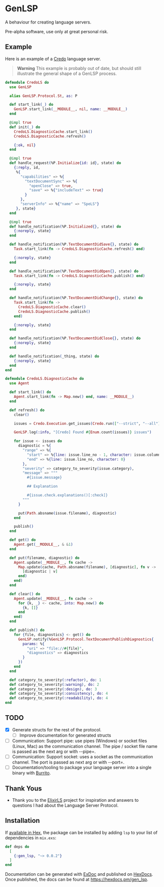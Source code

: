 # GenLSP

A behaviour for creating language servers.

Pre-alpha software, use only at great personal risk.

## Example

Here is an example of a [Credo](github.com/rrrene/credo) language server.

> **Warning**
> This example is probably out of date, but should still illustrate the general shape of a GenLSP process.

```elixir
defmodule CredoLS do
  use GenLSP

  alias GenLSP.Protocol.St, as: P

  def start_link(_) do
    GenLSP.start_link(__MODULE__, nil, name: __MODULE__)
  end

  @impl true
  def init(_) do
    CredoLS.DiagnosticCache.start_link()
    CredoLS.DiagnosticCache.refresh()

    {:ok, nil}
  end

  @impl true
  def handle_request(%P.Initialize{id: id}, state) do
    {:reply, id,
     %{
       "capabilities" => %{
         "textDocumentSync" => %{
           "openClose" => true,
           "save" => %{"includeText" => true}
         }
       },
       "serverInfo" => %{"name" => "SpeLS"}
     }, state}
  end

  @impl true
  def handle_notification(%P.Initialized{}, state) do
    {:noreply, state}
  end

  def handle_notification(%P.TextDocumentDidSave{}, state) do
    Task.start_link(fn -> CredoLS.DiagnosticCache.refresh() end)

    {:noreply, state}
  end

  def handle_notification(%P.TextDocumentDidOpen{}, state) do
    Task.start_link(fn -> CredoLS.DiagnosticCache.publish() end)

    {:noreply, state}
  end

  def handle_notification(%P.TextDocumentDidChange{}, state) do
    Task.start_link(fn ->
      CredoLS.DiagnosticCache.clear()
      CredoLS.DiagnosticCache.publish()
    end)

    {:noreply, state}
  end

  def handle_notification(%P.TextDocumentDidClose{}, state) do
    {:noreply, state}
  end

  def handle_notification(_thing, state) do
    {:noreply, state}
  end
end

defmodule CredoLS.DiagnosticCache do
  use Agent

  def start_link() do
    Agent.start_link(fn -> Map.new() end, name: __MODULE__)
  end

  def refresh() do
    clear()

    issues = Credo.Execution.get_issues(Credo.run(["--strict", "--all"]))

    GenLSP.log(:info, "[Credo] Found #{Enum.count(issues)} issues")

    for issue <- issues do
      diagnostic = %{
        "range" => %{
          "start" => %{line: issue.line_no - 1, character: issue.column || 0},
          "end" => %{line: issue.line_no, character: 0}
        },
        "severity" => category_to_severity(issue.category),
        "message" => """
          #{issue.message}

          ## Explanation

          #{issue.check.explanations()[:check]}
        """
      }

      put(Path.absname(issue.filename), diagnostic)
    end

    publish()
  end

  def get() do
    Agent.get(__MODULE__, & &1)
  end

  def put(filename, diagnostic) do
    Agent.update(__MODULE__, fn cache ->
      Map.update(cache, Path.absname(filename), [diagnostic], fn v ->
        [diagnostic | v]
      end)
    end)
  end

  def clear() do
    Agent.update(__MODULE__, fn cache ->
      for {k, _} <- cache, into: Map.new() do
        {k, []}
      end
    end)
  end

  def publish() do
    for {file, diagnostics} <- get() do
      GenLSP.notify(%GenLSP.Protocol.TextDocumentPublishDiagnostics{
        params: %{
          "uri" => "file://#{file}",
          "diagnostics" => diagnostics
        }
      })
    end
  end

  def category_to_severity(:refactor), do: 1
  def category_to_severity(:warning), do: 2
  def category_to_severity(:design), do: 3
  def category_to_severity(:consistency), do: 4
  def category_to_severity(:readability), do: 4
end
```

## TODO

- [x] Generate structs for the rest of the protocol.
    - [ ] Improve documentation for generated structs
- [ ] Communication: Support pipe: use pipes (Windows) or socket files (Linux, Mac) as the communication channel. The pipe / socket file name is passed as the next arg or with --pipe=.
- [ ] Communication: Support socket: uses a socket as the communication channel. The port is passed as next arg or with --port=.
- [ ] Documentation/tooling to package your language server into a single binary with [Burrito](https://github.com/burrito-elixir/burrito).

## Thank Yous

- Thank you to the [ElixirLS](github.com/elixir-lsp/elixir-ls) project for inspiration and answers to questions I had about the Language Server Protocol.

## Installation

If [available in Hex](https://hex.pm/docs/publish), the package can be installed by adding `lsp` to your list of dependencies in `mix.exs`:

```elixir
def deps do
  [
    {:gen_lsp, "~> 0.0.2"}
  ]
end
```

Documentation can be generated with [ExDoc](https://github.com/elixir-lang/ex_doc) and published on [HexDocs](https://hexdocs.pm). Once published, the docs can be found at <https://hexdocs.pm/gen_lsp>.
